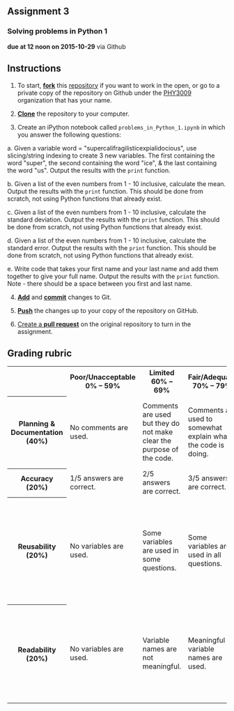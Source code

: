 ## Assignment 3
### Solving problems in Python 1
**due at 12 noon on 2015-10-29** via Github

## Instructions

1. To start, [**fork**](https://guides.github.com/activities/forking/) this [repository](https://github.com/PHY3009/assignment_3) if you want to work in the open, or go to a private copy of the repository on Github under the [PHY3009](https://github.com/PHY3009) organization that has your name.

2. [**Clone**](http://gitref.org/creating/#clone) the repository to your computer.

3. Create an iPython notebook called `problems_in_Python_1.ipynb` in which you answer the 
following questions:

a. Given a variable word = "supercalifragilisticexpialidocious", use slicing/string 
indexing to create 3 new variables. The first containing the word "super", the second 
containing the word "ice", & the last containing the word "us". Output the results with 
the `print` function.

b. Given a list of the even numbers from 1 - 10 inclusive, calculate the mean. Output the 
results with the `print` function. This should be done from scratch, not using Python 
functions that already exist.

c. Given a list of the even numbers from 1 - 10 inclusive, calculate the standard 
deviation. Output the results with the `print` function. This should be done from scratch, 
not using Python functions that already exist.

d. Given a list of the even numbers from 1 - 10 inclusive, calculate the standard error. 
Output the results with the `print` function. This should be done from scratch, not using 
Python functions that already exist.

e. Write code that takes your first name and your last name and add them together to give
your full name. Output the results with the `print` function. Note - there should be a 
space between you first and last name.

4. [**Add**](http://gitref.org/basic/#add) and [**commit**](http://gitref.org/basic/#commit) 
changes to Git.

6. [**Push**](http://gitref.org/remotes/#push) the changes up to your copy of the 
repository on GitHub.

7. [Create a **pull request**](https://help.github.com/articles/creating-a-pull-request/) 
on the original repository to turn in the assignment.


## Grading rubric

<table>
  <tr>
    <th></td>
    <th>Poor/Unacceptable 0% – 59%</td> 
    <th>Limited 60% – 69%</td> 
    <th>Fair/Adequate 70% – 79%</td> 
    <th>Good 80% – 89%</td> 
    <th>Exceptional 90% – 100%</td> 
  </tr>
  <tr>
    <th>Planning & Documentation (40%)</td>
    <td>No comments are used.</td> 
    <td>Comments are used but they do not make clear the purpose of the code.</td> 
    <td>Comments are used to somewhat explain what the code is doing.</td> 
    <td>Comments are used well to clearly explain what the code is doing.</td> 
    <td>Comments are used exceptionally well to clearly explain what code is doing.</td> 
  </tr>
  <tr>
    <th>Accuracy (20%)</td>
    <td>1/5 answers are correct.</td> 
    <td>2/5 answers are correct.</td> 
    <td>3/5 answers are correct.</td> 
    <td>4/5 answers are correct.</td> 
    <td>All 5 answers are correct.</td> 
  </tr>
  <tr>
    <th>Reusability (20%)</td>
    <td>No variables are used.</td> 
    <td>Some variables are used in some questions.</td> 
    <td>Some variables are used in all questions.</td> 
    <td>For all questions, all inputs are assigned to variables and variables are used in solving the problems. </td> 
    <td>For all questions, all inputs are assigned to variables, variables are used in solving the problems and outputs are saved to variables.</td> 
  </tr>
  <tr>
    <th>Readability (20%)</td>
    <td>No variables are used.</td> 
    <td>Variable names are not meaningful.</td> 
    <td>Meaningful variable names are used.</td> 
    <td>Meaningful variable names are used. Complicated problems are broken down into multiple steps.</td> 
    <td>Whitespace is well used. Meaningful variable names are used. Complicated problems are broken down into multiple steps.</td> 
  </tr>
</table>
